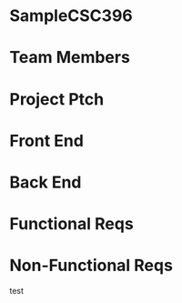 # SampleCSC396
# Team Members
# Project Ptch
# Front End
# Back End
# Functional Reqs
# Non-Functional Reqs
test
